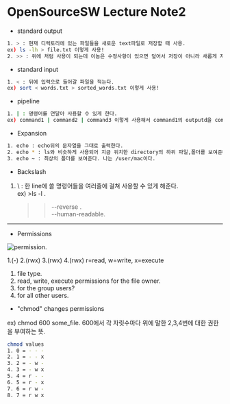 # OpenSourceSW Lecture Note2

* standard output
```sh
1. > : 현재 디렉토리에 있는 파일들을 새로운 text파일로 저장할 때 사용. 
ex) ls -lh > file.txt 이렇게 사용!  
2. >> : 위에 처럼 사용이 되는데 이놈은 수정사항이 있으면 덮어서 저장이 아니라 새롭게 저장하는 느낌. 
```

* standard input
```sh
1. < : 뒤에 입력으로 들어갈 파일을 적는다. 
ex) sort < words.txt > sorted_words.txt 이렇게 사용!  
```

* pipeline 
```sh
1. | : 명령어를 연달아 사용할 수 있게 한다.  
ex) command1 | command2 | command3 이렇게 사용해서 command1의 outputd을 command2의 input으로 사용한다.
```

* Expansion
```sh
1. echo : echo뒤의 문자열을 그대로 출력한다. 
2. echo * : ls와 비슷하게 사용되어 지금 위치한 directory의 하위 파일,폴더를 보여준다.  
3. echo ~ : 최상의 폴더를 보여준다. 나는 /user/mac이다. 
```

* Backslash
1. \ : 한 line에 쓸 명령어들을 여러줄에 걸쳐 사용할 수 있게 해준다.  
ex) >ls -l \. 
    >> --reverse \.  
    >> --human-readable. 
    

---
* Permissions

![permission](https://i0.wp.com/techbyexample.com/wp-content/uploads/2022/04/file-permissions.drawio-min.png?w=640&ssl=1.png). 

1.(-) 2.(rwx) 3.(rwx) 4.(rwx) r=read, w=write, x=execute

1. file type. 
2. read, write, execute permissions for the file owner. 
3. for the group users?  
4. for all other users. 

* "chmod" changes permissions  
  
ex) chmod 600 some_file. 
600에서 각 자릿수마다 위에 말한 2,3,4번에 대한 권한을 부여하는 뜻. 
```sh
chmod values
1. 0 = - - -
2. 1 = - - x
3. 2 = - w -
4. 3 = - w x
5. 4 = r - -
6. 5 = r - x
7. 6 = r w -
8. 7 = r w x
```
